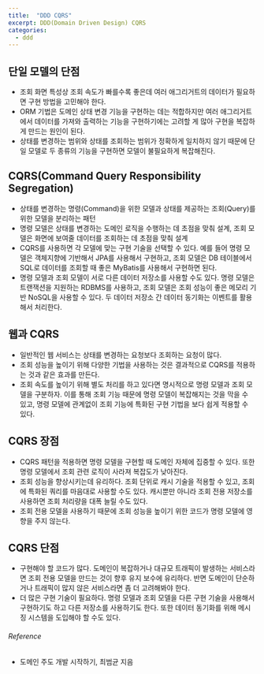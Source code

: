 ```yaml
---
title:  "DDD CQRS"
excerpt: DDD(Domain Driven Design) CQRS
categories:
  - ddd
---
```


## 단일 모델의 단점
- 조회 화면 특성상 조회 속도가 빠를수록 좋은데 여러 애그리거트의 데이터가 필요하면 구현 방법을 고민해야 한다.
- ORM 기법은 도메인 상태 변경 기능을 구현하는 데는 적합하지만 여러 애그리거트에서 데이터를 가져와 출력하는 기능을 구현하기에는 고려할 게 많아 구현을 복잡하게 만드는 원인이 된다.
- 상태를 변경하는 범위와 상태를 조회하는 범위가 정확하게 일치하지 않기 때문에 단일 모델로 두 종류의 기능을 구현하면 모델이 불필요하게 복잡해진다.

## CQRS(Command Query Responsibility Segregation)
- 상태를 변경하는 명령(Command)을 위한 모델과 상태를 제공하는 조회(Query)를 위한 모델을 분리하는 패턴
- 명령 모델은 상태를 변경하는 도메인 로직을 수행하는 데 초점을 맞춰 설계, 조회 모델은 화면에 보여줄 데이터를 조회하는 데 초점을 맞춰 설계
- CQRS를 사용하면 각 모델에 맞는 구현 기술을 선택할 수 있다. 예를 들어 명령 모델은 객체지향에 기반해서 JPA를 사용해서 구현하고, 조회 모델은 DB 테이블에서 SQL로 데이터를 조회할 때 좋은 MyBatis를 사용해서 구현하면 된다.
- 명령 모델과 조회 모델이 서로 다른 데이터 저장소를 사용할 수도 있다. 명령 모델은 트랜잭션을 지원하는 RDBMS를 사용하고, 조회 모델은 조회 성능이 좋은 메모리 기반 NoSQL을 사용할 수 있다. 두 데이터 저장소 간 데이터 동기화는 이벤트를 활용해서 처리한다.

## 웹과 CQRS
- 일반적인 웹 서비스는 상태를 변경하는 요청보다 조회하는 요청이 많다.
- 조회 성능을 높이기 위해 다양한 기법을 사용하는 것은 결과적으로 CQRS를 적용하는 것과 같은 효과를 만든다.
- 조회 속도를 높이기 위해 별도 처리를 하고 있다면 명시적으로 명령 모델과 조회 모델을 구분하자. 이를 통해 조회 기능 때문에 명령 모델이 복잡해지는 것을 막을 수 있고, 명령 모델에 관계없이 조회 기능에 특화된 구현 기법을 보다 쉽게 적용할 수 있다.

## CQRS 장점
- CQRS 패턴을 적용하면 명령 모델을 구현할 때 도메인 자체에 집중할 수 있다. 또한 명령 모델에서 조회 관련 로직이 사라져 복잡도가 낮아진다.
- 조회 성능을 향상시키는데 유리하다. 조회 단위로 캐시 기술을 적용할 수 있고, 조회에 특화된 쿼리를 마음대로 사용할 수도 있다. 캐시뿐만 아니라 조회 전용 저장소를 사용하면 조회 처리량을 대폭 늘릴 수도 있다.
- 조회 전용 모델을 사용하기 때문에 조회 성능을 높이기 위한 코드가 명령 모델에 영향을 주지 않는다.

## CQRS 단점
- 구현해야 할 코드가 많다. 도메인이 복잡하거나 대규모 트래픽이 발생하는 서비스라면 조회 전용 모델을 만드는 것이 향후 유지 보수에 유리하다. 반면 도메인이 단순하거나 트래픽이 많지 않은 서비스라면 좀 더 고려해봐야 한다.
- 더 많은 구현 기술이 필요하다. 명령 모델과 조회 모델을 다른 구현 기술을 사용해서 구현하기도 하고 다른 저장소를 사용하기도 한다. 또한 데이터 동기화를 위해 메시징 시스템을 도입해야 할 수도 있다.

###### Reference
- 도메인 주도 개발 시작하기, 최범균 지음